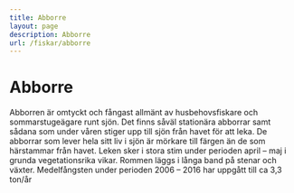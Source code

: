 ```yaml
---
title: Abborre
layout: page
description: Abborre
url: /fiskar/abborre
---
```

# Abborre
Abborren är omtyckt och fångast allmänt av husbehovsfiskare och sommarstugeägare runt sjön. Det finns såväl stationära abborrar samt sådana som under våren stiger upp till sjön från havet för att leka. De abborrar som lever hela sitt liv i sjön är mörkare till färgen än de som härstammar från havet. Leken sker i stora stim under perioden april – maj i grunda vegetationsrika vikar. Rommen läggs i långa band på stenar och växter. Medelfångsten under perioden 2006 – 2016 har uppgått till ca 3,3 ton/år
